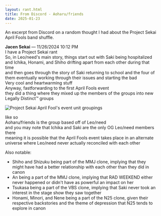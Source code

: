 ```yaml
---
layout: rant.html
title: From Discord - Aoharu/friends
date: 2025-01-23
---
```

An excerpt from Discord on a random thought I had about the Project Sekai April Fools band shuffle.
<!-- more -->

**Jacen Sekai** — 11/26/2024 10:12 PM  
I have a Project Sekai rant  
So, in Leo/need's main story, things start out with Saki being hospitalized and Ichika, Honami, and Shiho drifting apart from each other during that time  
and then goes through the story of Saki returning to school and the four of them eventually working through their issues and starting the bad  
Very cool and heartwarming stuff  
Anyway, fastforwarding to the first April Fools event  
they did a thing where they mixed up the members of the groups into new Legally Distinct™ groups  

![Project Sekai April Fool's event unit groupings](https://i.snap.as/ROx8Fq2I.jpg)

like so  
Aoharu/friends is the group based off of Leo/need  
and you may note that Ichika and Saki are the only OG Leo/need members there  
meaning it is possible that the April Fools event takes place in an alternate universe where Leo/need never actually reconciled with each other  

Also notable:
- Shiho and Shizuku being part of the MMJ clone, implying that they might have had a better relationship with each other than they did in canon
- An being a part of the MMJ clone, implying that RAD WEEKEND either never happened or didn't have as powerful an impact on her
- Tsukasa being a part of the VBS clone, implying that Saki never took an interest in the stage show they saw together
- Honami, Minori, and Nene being a part of the N25 clone, given their respective backstories and the theme of depression that N25 tends to explore in canon